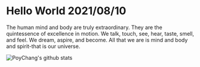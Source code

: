 # Hello World 2021/08/10

The human mind and body are truly extraordinary. They are the quintessence of excellence in motion. We talk, touch, see, hear, taste, smell, and feel. We dream, aspire, and become. All that we are is mind and body and spirit-that is our universe.

![PoyChang's github stats](https://github-readme-stats.vercel.app/api?username=poychang&show_icons=true&theme=dracula)
